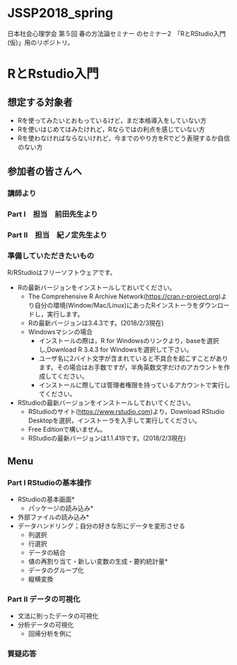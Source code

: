 # JSSP2018_spring
日本社会心理学会 第５回 春の方法論セミナー のセミナー2　「RとRStudio入門(仮)」用のリポジトリ。

# RとRstudio入門

## 想定する対象者

+ Rを使ってみたいとおもっているけど，まだ本格導入をしていない方
+ Rを使いはじめてはみたけれど，Rならではの利点を感じていない方
+ Rを使わなければならないけれど，今までのやり方をRでどう表現するか自信のない方

## 参加者の皆さんへ
### 講師より

### Part I　担当　前田先生より
### Part II　担当　紀ノ定先生より

### 準備していただきたいもの

R/RStudioはフリーソフトウェアです。

+ Rの最新バージョンをインストールしておいてください。
	+ The Comprehensive R Archive Network(https://cran.r-project.org)より自分の環境(Window/Mac/Linux)にあったRインストーラをダウンロードし，実行します。
	+ Rの最新バージョンは3.4.3です。(2018/2/3現在)
	+ Windowsマシンの場合
		+ インストールの際は，R for Windowsのリンクより，baseを選択し,Download R 3.4.3 for Windowsを選択して下さい。
		+ ユーザ名に2バイト文字が含まれていると不具合を起こすことがあります。その場合はお手数ですが，半角英数文字だけのアカウントを作成してください。
		+ インストールに際しては管理者権限を持っているアカウントで実行してください。
+ RStudioの最新バージョンをインストールしておいてください。
	+ RStudioのサイト(https://www.rstudio.com)より，Download RStudio Desktopを選択，インストーラを入手して実行してください。
	+ Free Editionで構いません。
	+ RStudioの最新バージョンは1.1.419です。(2018/2/3現在)
	
## Menu

### Part I RStudioの基本操作

+ RStudioの基本画面*
	+ パッケージの読み込み*
+ 外部ファイルの読み込み*
+ データハンドリング；自分の好きな形にデータを変形させる
	+ 列選択
	+ 行選択
	+ データの結合
	+ 値の再割り当て・新しい変数の生成・要約統計量*
	+ データのグループ化
	+ 縦横変換


### Part II データの可視化

+ 文法に則ったデータの可視化
+ 分析データの可視化
	+ 回帰分析を例に

### 質疑応答

